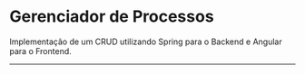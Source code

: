 # Gerenciador de Processos

Implementação de um CRUD utilizando Spring para o Backend e Angular para o Frontend.
<hr>
